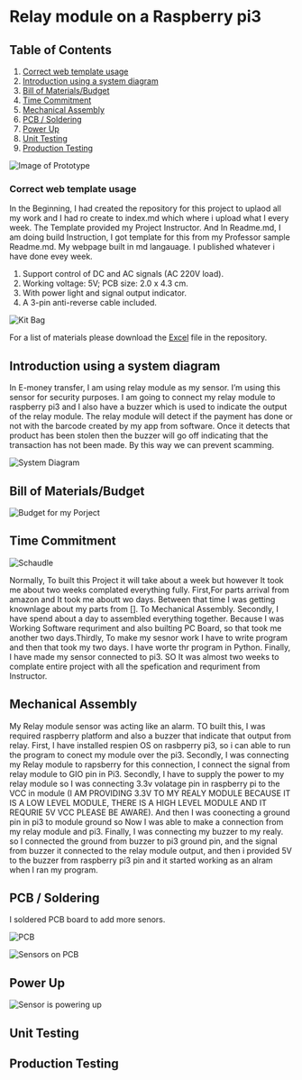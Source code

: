 
# Relay module on a Raspberry pi3 

## Table of Contents
1. [Correct web template usage](#correct-web-template-usage)
2. [Introduction using a system diagram](#introduction-using-a-system-diagram)
2. [Bill of Materials/Budget](#bill-of-materials/budget)
4. [Time Commitment](#time-commitment)
5. [Mechanical Assembly](#mechanical-assembly)
6. [PCB / Soldering](#pcb-soldering)
7. [Power Up](#power-up)
8. [Unit Testing](#unit-testing)
9. [Production Testing](#production-testing)

![Image of Prototype](https://raw.githubusercontent.com/VinoU/Bar-QR-code-scanners/master/Final%20Scrren.png)


### Correct web template usage

In the Beginning, I had created the repository for this project to uplaod all my work and I had ro create to index.md which where i upload what I every week. The Template provided my Project Instructor. And In Readme.md, I am doing build Instruction, I got template for this from my Professor sample Readme.md. My webpage built in md langauage. I published whatever i have done evey week.

1. Support control of DC and AC signals (AC 220V load).
2. Working voltage: 5V; PCB size: 2.0 x 4.3 cm.
3. With power light and signal output indicator.
4. A 3-pin anti-reverse cable included.

![Kit Bag](https://raw.githubusercontent.com/VinoU/Bar-QR-code-scanners/master/Pictures/IMG_3096.JPG) 

For a list of materials please download the [Excel]() file in the repository.

## Introduction using a system diagram

In E-money transfer, I am using relay module as my sensor. I’m using this sensor for security purposes. I am going to connect my relay module to raspberry pi3 and I also have a buzzer which is used to indicate the output of the relay module. The relay module will detect if the payment has done or not with the barcode created by my app from software. Once it detects that product has been stolen then the buzzer will go off indicating that the transaction has not been made. By this way we can prevent scamming.

![System Diagram](https://raw.githubusercontent.com/VinoU/Bar-QR-code-scanners/master/System%20Diagram.png)


## Bill of Materials/Budget
![Budget for my Porject](#https://github.com/VinoU/Bar-QR-code-scanners/blob/master/Parts%20Budget%20Vino%20Uthayakumar%20-%20new.xlsx)


## Time Commitment
![Schaudle](#https://github.com/VinoU/Bar-QR-code-scanners/blob/master/Vino%20Uthayakumar_Project%20Schedule.pdf)

Normally, To built this Project it will take about a week but however It took me about two weeks complated everything fully. First,For parts arrival from amazon and It took me aboutt wo days. Between that time I was getting knownlage about my parts from []. To Mechanical Assembly. Secondly, I have spend about a day to assembled everything together. Because I was Working Software requriment and also builting PC Board, so that took me another two days.Thirdly, To make my sesnor work I have to write program and then that took my two days. I have worte thr program in Python. Finally, I have made my sensor connected to pi3. SO It was almost two weeks to complate entire project with all the spefication and requriment from Instructor.

## Mechanical Assembly

My Relay module sensor was acting like an alarm. TO built this, I was required raspberry platform and also a buzzer that indicate that output from relay. First, I  have installed respien OS on rasbperry pi3, so i can able to run the program to conect my module over the pi3. Secondly, I was connecting my Relay module to rapsberry for this connection, I connect the signal from relay module to GIO pin in Pi3. Secondly, I have to supply the power to my relay module so I was connecting 3.3v volatage pin in raspberry pi to the VCC in module (I AM PROVIDING 3.3V TO MY REALY MODULE BECAUSE IT IS A LOW LEVEL MODULE, THERE IS A HIGH LEVEL MODULE AND IT REQURIE 5V VCC PLEASE BE AWARE). And then I was coonecting a ground pin in pi3 to module ground so Now I was able to make a connection from my relay module and pi3. Finally, I was connecting my buzzer to my realy. so I connected the ground from buzzer to pi3 ground pin, and the signal from buzzer it connected to the relay module output, and then i provided 5V to the buzzer from raspberry pi3 pin and it started working as an alram when I ran my program.

## PCB / Soldering
I soldered PCB board to add more senors.

![PCB](https://raw.githubusercontent.com/VinoU/Bar-QR-code-scanners/master/Pictures/IMG_3089.JPG)

![Sensors on PCB](https://raw.githubusercontent.com/VinoU/Bar-QR-code-scanners/master/Sensors%20ON%20PCB.jpg)


## Power Up
![Sensor is powering up](https://raw.githubusercontent.com/VinoU/Bar-QR-code-scanners/master/Light%20up.JPG)

## Unit Testing
[](#)


## Production Testing
[](#)
